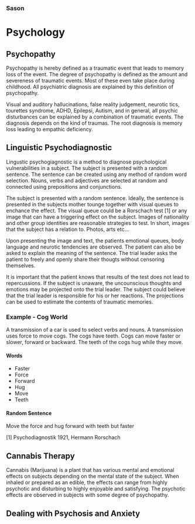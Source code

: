 ### Sason
# Psychology

## Psychopathy
Psychopathy is hereby defined as a traumatic event that leads to memory loss of the event. The degree of psychopathy is defined as the amount and severeness of traumatic events. Most of these even take place during childhood. All psychiatric diagnosis are explained by this definition of psychopathy.

Visual and auditory hallucinations, false reality judgement, neurotic tics, tourettes syndrome, ADHD, Epilepsi, Autism, and in general, all psychic disturbances can be explained by a combination of traumatic events. The diagnosis depends on the kind of traumas. The root diagnosis is memory loss leading to empathic deficiency. 

## Linguistic Psychodiagnostic

Lingustic psychogiagnostic is a method to diagnose psychological vulnerabilities in a subject. The subject is presented with a random sentence. The sentence can be created using any method of random word selection. Nouns, verbs and adjectives are selected at random and connected using prepositions and conjunctions.

The subject is presented with a random sentence. Ideally, the sentence is presented in the subjects mother tounge together with visual queues to enchance the effect. The visual queue could be a Rorschach test [1] or any image that can have a triggering effect on the subject. Images of nationality and other group identities are reasonable strategies to test. In short, images that the subject has a relation to. Photos, arts etc...

Upon presenting the image and text, the patients emotional queues, body language and neurotic tendencies are observed. The patient can also be asked to explain the meaning of the sentence. The trial leader asks the patient to freely and openly share their thougts without censoring themselves. 

It is important that the patient knows that results of the test does not lead to repercussions. If the subject is unaware, the uncounscious thoughts and emotions may be projected onto the trial leader. The subject could believe that the trial leader is responsible for his or her reactions. The projections can be used to estimate the contents of traumatic memories.

### Example - Cog World
A transmission of a car is used to select verbs and nouns. A transmission uses force to move cogs. The cogs have teeth. Cogs can move faster or slower, forward or backward. The teeth of the cogs hug while they move. 

#### Words
* Faster
* Force
* Forward 
* Hug
* Move
* Teeth

#### Random Sentence
Move the force and hug forward with teeth but faster

[1] Psychodiagnostik 1921, Hermann Rorschach

## Cannabis Therapy
Cannabis (Marijuana) is a plant that has various mental and emotional effects on subjects depending on the mental state of the subject. When inhaled or prepared as an edible, the effects can range from highly psychotic and disturbing to highly enjoyable and satisfying. The psychotic effects are observed in subjects with some degree of psychopathy.

## Dealing with Psychosis and Anxiety




